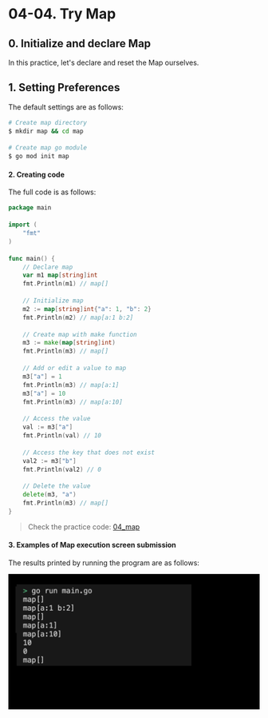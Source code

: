 # 04-04. Try Map

## 0. Initialize and declare Map
In this practice, let's declare and reset the Map ourselves.

## 1. Setting Preferences
The default settings are as follows:
```sh
# Create map directory
$ mkdir map && cd map

# Create map go module 
$ go mod init map
```

#### 2. Creating code
The full code is as follows:
```go
package main

import (
	"fmt"
)

func main() {
	// Declare map
	var m1 map[string]int
	fmt.Println(m1) // map[]

	// Initialize map
	m2 := map[string]int{"a": 1, "b": 2}
	fmt.Println(m2) // map[a:1 b:2]

	// Create map with make function
	m3 := make(map[string]int)
	fmt.Println(m3) // map[]

	// Add or edit a value to map 
	m3["a"] = 1
	fmt.Println(m3) // map[a:1]
	m3["a"] = 10
	fmt.Println(m3) // map[a:10]

	// Access the value
	val := m3["a"]
	fmt.Println(val) // 10

	// Access the key that does not exist
	val2 := m3["b"]
	fmt.Println(val2) // 0

	// Delete the value
	delete(m3, "a")
	fmt.Println(m3) // map[]
}
```
> Check the practice code: [04_map](../code/04_map/)


#### 3. Examples of Map execution screen submission
The results printed by running the program are as follows:
<div style="text-align: center;">
   <img src="../assets/04_data_structure_map_result_example.png" alt="04_data_structure_map_result_example" width="600"/>
</div>
